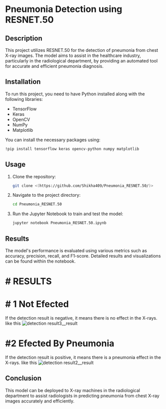 # Pneumonia Detection using RESNET.50

## Description
This project utilizes RESNET.50 for the detection of pneumonia from chest X-ray images. The model aims to assist in the healthcare industry, particularly in the radiological department, by providing an automated tool for accurate and efficient pneumonia diagnosis.

## Installation
To run this project, you need to have Python installed along with the following libraries:
- TensorFlow
- Keras
- OpenCV
- NumPy
- Matplotlib

You can install the necessary packages using:
```bash
!pip install tensorflow keras opencv-python numpy matplotlib
```

## Usage
1. Clone the repository:
    ```bash
    git clone <(https://github.com/Shikha409/Pneumonia_RESNET.50/)>
    ```
2. Navigate to the project directory:
    ```bash
    cd Pneumonia_RESNET.50
    ```
3. Run the Jupyter Notebook to train and test the model:
    ```bash
    jupyter notebook Pneumonia_RESNET.50.ipynb
    ```

## Results
The model's performance is evaluated using various metrics such as accuracy, precision, recall, and F1-score. Detailed results and visualizations can be found within the notebook.

# # RESULTS 
# # 1 Not Efected
If the detection result is negative, it means there is no effect in the X-rays. 
like this 
![detection result3__result](https://github.com/user-attachments/assets/3c44ef1b-fee9-4629-ac91-24ac3e199c35)

# #2 Efected By Pneumonia
If the detection result is positive, it means there is a pneumonia effect in the X-rays.
like this 
![detection result2__result](https://github.com/user-attachments/assets/e1660bf7-6a37-4e18-bd3e-2eb15deeffc1)


## Conclusion
This model can be deployed to X-ray machines in the radiological department to assist radiologists in predicting pneumonia from chest X-ray images accurately and efficiently.

